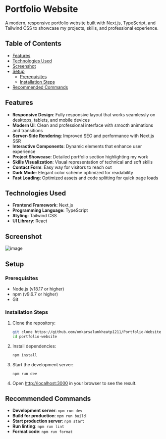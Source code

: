 # Portfolio Website

A modern, responsive portfolio website built with Next.js, TypeScript, and Tailwind CSS to showcase my projects, skills, and professional experience.

## Table of Contents

- [Features](#features)
- [Technologies Used](#technologies-used)
- [Screenshot](#Screenshot)
- [Setup](#setup)
  - [Prerequisites](#prerequisites)
  - [Installation Steps](#installation-steps)
- [Recommended Commands](#recommended-commands)

## Features

- **Responsive Design**: Fully responsive layout that works seamlessly on desktops, tablets, and mobile devices
- **Modern UI**: Clean and professional interface with smooth animations and transitions
- **Server-Side Rendering**: Improved SEO and performance with Next.js SSR
- **Interactive Components**: Dynamic elements that enhance user experience
- **Project Showcase**: Detailed portfolio section highlighting my work
- **Skills Visualization**: Visual representation of technical and soft skills
- **Contact Form**: Easy way for visitors to reach out
- **Dark Mode**: Elegant color scheme optimized for readability
- **Fast Loading**: Optimized assets and code splitting for quick page loads

## Technologies Used

- **Frontend Framework**: Next.js
- **Programming Language**: TypeScript
- **Styling**: Tailwind CSS
- **UI Library**: React

## Screenshot
![image](https://github.com/user-attachments/assets/c5ca8420-287b-438e-8b70-a09ecf374bd1)


## Setup

### Prerequisites

- Node.js (v18.17 or higher)
- npm (v9.6.7 or higher)
- Git

### Installation Steps

1. Clone the repository:
   ```bash
   git clone https://github.com/omkarsalunkheatp1211/Portfolio-Website.git
   cd portfolio-website
   ```

2. Install dependencies:
   ```bash
   npm install
   ```

3. Start the development server:
   ```bash
   npm run dev
   ```

4. Open [http://localhost:3000](http://localhost:3000) in your browser to see the result.

## Recommended Commands

- **Development server**: `npm run dev`
- **Build for production**: `npm run build`
- **Start production server**: `npm start`
- **Run linting**: `npm run lint`
- **Format code**: `npm run format`
